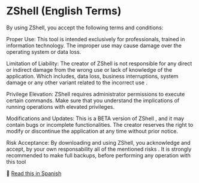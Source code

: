 # ZShell (English Terms)

By using ZShell, you accept the following terms and conditions:
 
 Proper Use:
 This tool is intended exclusively for professionals, trained in information technology. The improper use may 
 cause damage over the operating system or data loss.

 Limitation of Liability:
 The creator of ZShell is not responsible for any direct or indirect damage from the wrong use or lack of knowledge
 of the application. Which includes, data loss, business interruptions, system damage or any other variant related to
 the incorrect use .

 Privilege Elevation:
 ZShell requires administrator permissions to execute certain commands. Make sure that you understand the implications
 of running operations with elevated privileges.

 Modifications and Updates:
 This is a BETA version of ZShell , and it may contain bugs or incomplete functionalities. The creator reserves the right
 to modify or discontinue the application at any time without prior notice.

 Risk Acceptance:
 By downloading and using ZShell, you acknowledge and accept, by your own responsability all of the mentioned risks . 
 It is strongly recommended to make full backups, before performing any operation with this tool

 📘 [Read this in Spanish](Terms_Es.md)
